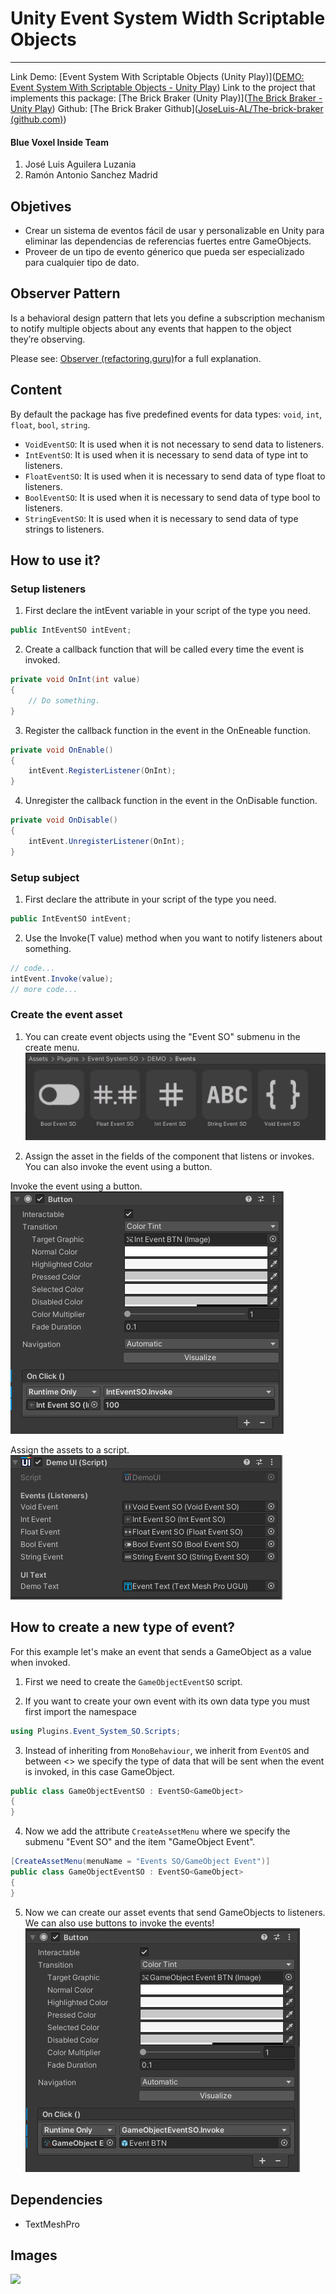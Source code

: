 # Unity Event System Width Scriptable Objects
---

Link Demo: [Event System With Scriptable Objects (Unity Play)]([DEMO: Event System With Scriptable Objects - Unity Play](https://play.unity.com/mg/other/demo-event-system-with-scriptable-objects))
Link to the project that implements this package: [The Brick Braker (Unity Play)]([The Brick Braker - Unity Play](https://play.unity.com/mg/other/the-brick-braker))
Github: [The Brick Braker Github]([JoseLuis-AL/The-brick-braker (github.com)](https://github.com/JoseLuis-AL/The-brick-braker))

#### Blue Voxel Inside Team
1. José Luis Aguilera Luzania
2. Ramón Antonio Sanchez Madrid

## Objetives
- Crear un sistema de eventos fácil de usar y personalizable en Unity para eliminar las dependencias de referencias fuertes entre GameObjects.
- Proveer de un tipo de evento génerico que pueda ser especializado para cualquier tipo de dato.

## Observer Pattern
Is a behavioral design pattern that lets you define a subscription mechanism to notify multiple objects about any events that happen to the object they’re observing.

Please see: [Observer (refactoring.guru)](https://refactoring.guru/design-patterns/observer)for a full explanation.

## Content
By default the package has five predefined events for data types: `void`, `int`, `float`, `bool`, `string`.
- `VoidEventSO`: It is used when it is not necessary to send data to listeners.
- `IntEventSO`: It is used when it is necessary to send data of type int to listeners.
- `FloatEventSO`: It is used when it is necessary to send data of type float to listeners.
- `BoolEventSO`: It is used when it is necessary to send data of type bool to listeners.
- `StringEventSO`: It is used when it is necessary to send data of type strings to listeners.

## How to use it?
### Setup listeners
1. First declare the intEvent variable in your script of the type you need.
```C#
public IntEventSO intEvent;
```

2. Create a callback function that will be called every time the event is invoked.
```C#
private void OnInt(int value) 
{
	// Do something.
}

```

3. Register the callback function in the event in the OnEneable function.
```C#
private void OnEnable() 
{
	intEvent.RegisterListener(OnInt);
}
```

4. Unregister the callback function in the event in the OnDisable function.
```C#
private void OnDisable()
{
	intEvent.UnregisterListener(OnInt);
}
```

### Setup subject
1. First declare the attribute in your script of the type you need.
```C#
public IntEventSO intEvent;
```

2. Use the Invoke(T value) method when you want to notify listeners about something.
```C#
// code...
intEvent.Invoke(value);
// more code...
```

### Create the event asset
1. You can create event objects using the "Event SO" submenu in the create menu.
![](Images/Assets%20Events%20SO.png)


1. Assign the asset in the fields of the component that listens or invokes. You can also invoke the event using a button.

Invoke the event using a button.
![](Images/Int%20Event%20BTN.png)

Assign the assets to a script.
![](Images/Demo%20UI.png)

## How to create a new type of event?
For this example let's make an event that sends a GameObject as a value when invoked.

1. First we need to create the `GameObjectEventSO` script.

2. If you want to create your own event with its own data type you must first import the namespace
```C#
using Plugins.Event_System_SO.Scripts;
```

3. Instead of inheriting from `MonoBehaviour`, we inherit from `EventOS` and between <> we specify the type of data that will be sent when the event is invoked, in this case GameObject.
```C#
public class GameObjectEventSO : EventSO<GameObject>  
{  
}
```

4. Now we add the attribute `CreateAssetMenu` where we specify the submenu "Event SO" and the item "GameObject Event".
```C#
[CreateAssetMenu(menuName = "Events SO/GameObject Event")]
public class GameObjectEventSO : EventSO<GameObject>  
{  
}
```

5. Now we can create our asset events that send GameObjects to listeners. We can also use buttons to invoke the events!
![](Images/GameObject%20Event%20BTN.png)

## Dependencies
- TextMeshPro

## Images
![](Images/Demo%20Scene.png.png)
